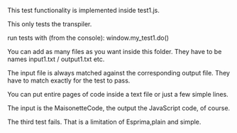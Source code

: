 

This test functionality is implemented inside test1.js.

This only tests the transpiler.

run tests with (from the console):
  window.my_test1.do()

You can add as many files as you want inside this folder.
They have to be names input1.txt / output1.txt etc.

The input file is always matched against the corresponding output file.
They have to match exactly for the test to pass.

You can put entire pages of code inside a text file
or just a few simple lines.

The input is the MaisonetteCode, the output the JavaScript code, of course.

The third test fails. That is a limitation of Esprima,plain and simple.